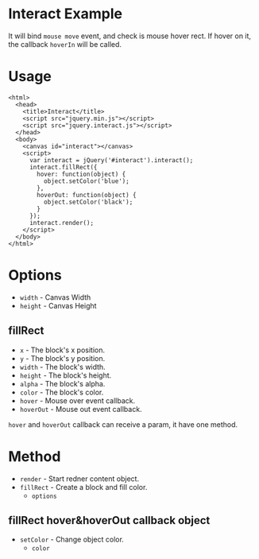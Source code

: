 # Interact Example

It will bind `mouse move` event, and check is mouse hover rect. If hover on it, the callback `hoverIn` will be called.

# Usage

```
<html>
  <head>
    <title>Interact</title>
    <script src="jquery.min.js"></script>
    <script src="jquery.interact.js"></script>
  </head>
  <body>
    <canvas id="interact"></canvas>
    <script>
      var interact = jQuery('#interact').interact();
      interact.fillRect({
        hover: function(object) {
          object.setColor('blue');
        },
        hoverOut: function(object) {
          object.setColor('black');
        }
      });
      interact.render();
    </script>
  </body>
</html>
```

# Options

* `width` - Canvas Width
* `height` - Canvas Height

## fillRect
* `x` - The block's x position.
* `y` - The block's y position.
* `width` - The block's width.
* `height` - The block's height.
* `alpha` - The block's alpha.
* `color` - The block's color.
* `hover` - Mouse over event callback.
* `hoverOut` - Mouse out event callback.

`hover` and `hoverOut` callback can receive a param, it have one method.

# Method

* `render` - Start redner content object.
* `fillRect` - Create a block and fill color.
  * `options`

## fillRect hover&hoverOut callback object

* `setColor` - Change object color.
  * `color`

